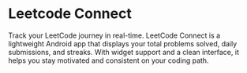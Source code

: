# Leetcode Connect
Track your LeetCode journey in real-time. LeetCode Connect is a lightweight Android app that displays your total problems solved, daily submissions, and streaks. With widget support and a clean interface, it helps you stay motivated and consistent on your coding path.
